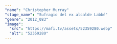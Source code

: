 ```yaml
---
"name": "Christopher Murray"
"stage_name": "Sufragio del ex alcalde Labbé"
"genre": "2012_083"
"image":
  "src": "https://mafi.tv/assets/52359280.webp"
  "alt": "52359280"
---
```

